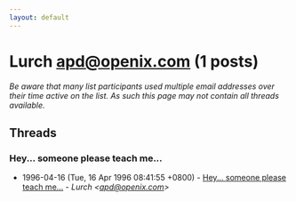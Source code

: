 ```yaml
---
layout: default
---
```


# Lurch <apd@openix.com> (1 posts)

_Be aware that many list participants used multiple email addresses over their time active on the list. As such this page may not contain all threads available._

## Threads

### Hey...  someone please teach me...
+ 1996-04-16 (Tue, 16 Apr 1996 08:41:55 +0800) - [Hey...  someone please teach me...](/archive/1996/04/669c3a5b99eb41a0f5a77a0a47d4f85c73418c855a7752a7fc6f91135618de27) - _Lurch \<apd@openix.com\>_


